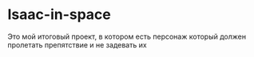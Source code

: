 # Isaac-in-space
Это мой итоговый проект, в котором есть персонаж который должен пролетать препятствие и не задевать их 
